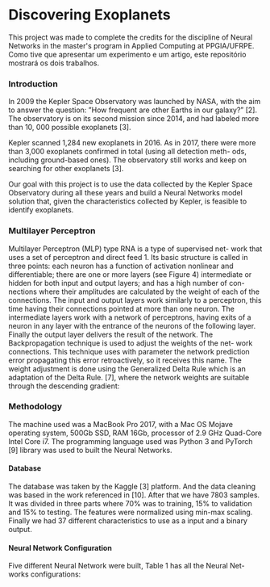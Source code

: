 <h1> Discovering Exoplanets </h1>

This project was made to complete the credits for the discipline of Neural Networks in the master's program in Applied Computing at PPGIA/UFRPE. 
Como tive que apresentar um experimento e um artigo, este repositório mostrará os dois trabalhos. 

<h3>Introduction</h3>

In 2009 the Kepler Space Observatory was launched by NASA, with the aim to answer the question: ”How frequent are other Earths in our galaxy?” [2]. The observatory is on its second mission since 2014, and had labeled more than 10, 000 possible exoplanets [3].

Kepler scanned 1,284 new exoplanets in 2016. As in 2017, there were more than 3,000 exoplanets confirmed in total (using all detection meth- ods, including ground-based ones). The observatory still works and keep on searching for other exoplanets [3].

Our goal with this project is to use the data collected by the Kepler Space Observatory during all these years and build a Neural Networks model solution that, given the characteristics collected by Kepler, is feasible to identify exoplanets.

<h3>Multilayer Perceptron</h3>

Multilayer Perceptron (MLP) type RNA is a type of supervised net- work that uses a set of perceptron and direct feed 1. Its basic structure is called in three points: each neuron has a function of activation nonlinear and differentiable; there are one or more layers (see Figure 4) intermediate or hidden for both input and output layers; and has a high number of con- nections where their amplitudes are calculated by the weight of each of the connections.
The input and output layers work similarly to a perceptron, this time having their connections pointed at more than one neuron. The intermediate layers work with a network of perceptrons, having exits of a neuron in any layer with the entrance of the neurons of the following layer. Finally the output layer delivers the result of the network.
The Backpropagation technique is used to adjust the weights of the net- work connections. This technique uses with parameter the network prediction error propagating this error retroactively, so it receives this name.
The weight adjustment is done using the Generalized Delta Rule which is an adaptation of the Delta Rule. [7], where the network weights are suitable through the descending gradient:

<h3>Methodology</h3>

The machine used was a MacBook Pro 2017, with a Mac OS Mojave operating system, 500Gb SSD, RAM 16Gb, processor of 2.9 GHz Quad-Core Intel Core i7.
The programming language used was Python 3 and PyTorch [9] library was used to built the Neural Networks.

<h4>Database</h4>

The database was taken by the Kaggle [3] platform. And the data cleaning was based in the work referenced in [10]. After that we have 7803 samples. It was divided in three parts where 70% was to training, 15% to validation and 15% to testing. The features were normalized using min-max scaling.
Finally we had 37 different characteristics to use as a input and a binary output.

<h4>Neural Network Configuration</h4>

Five different Neural Network were built, Table 1 has all the Neural Net- works configurations:
